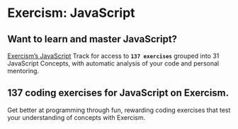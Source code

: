 # Exercism: JavaScript

## Want to learn and master JavaScript?

[Exercism’s JavaScript](https://exercism.org/tracks/javascript) Track for access to **`137 exercises`** grouped into 31 JavaScript Concepts, with automatic analysis of your code and personal mentoring.

## 137 coding exercises for JavaScript on Exercism.

Get better at programming through fun, rewarding coding exercises that test your understanding of concepts with Exercism.

